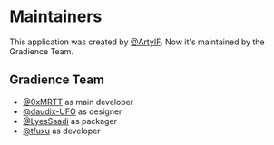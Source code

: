 # Maintainers

This application was created by [@ArtyIF](https://github.com/ArtyIF). Now it's maintained by the Gradience Team.

## Gradience Team 

- [@0xMRTT](https://github.com/0xMRTT) as main developer
- [@daudix-UFO](https://github.com/daudix-UFO) as designer 
- [@LyesSaadi](https://github.com/LyesSaadi) as packager
- [@tfuxu](https://github.com/tfuxu) as developer
